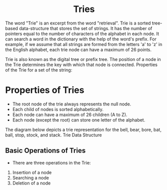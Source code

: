 <h1 align="center">Tries</h1>

The word "Trie" is an excerpt from the word "retrieval". Trie is a sorted tree-based data-structure that stores the set of strings. It has the number of pointers equal to the number of characters of the alphabet in each node. It can search a word in the dictionary with the help of the word's prefix. For example, if we assume that all strings are formed from the letters 'a' to 'z' in the English alphabet, each trie node can have a maximum of 26 points.

Trie is also known as the digital tree or prefix tree. The position of a node in the Trie determines the key with which that node is connected.
Properties of the Trie for a set of the string:

<h1>Properties of Tries</h1>

- The root node of the trie always represents the null node.
- Each child of nodes is sorted alphabetically.
- Each node can have a maximum of 26 children (A to Z).
- Each node (except the root) can store one letter of the alphabet.

The diagram below depicts a trie representation for the bell, bear, bore, bat, ball, stop, stock, and stack.
Trie Data Structure

<h2>Basic Operations of Tries</h2>

- There are three operations in the Trie:

1. Insertion of a node
2. Searching a node
3. Deletion of a node


